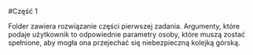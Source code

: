 #Część 1

Folder zawiera rozwiązanie części pierwszej zadania. Argumenty, które podaje użytkownik to odpowiednie parametry osoby, które muszą zostać spełnione, aby mogła ona przejechać się niebezpieczną kolejką górską.


